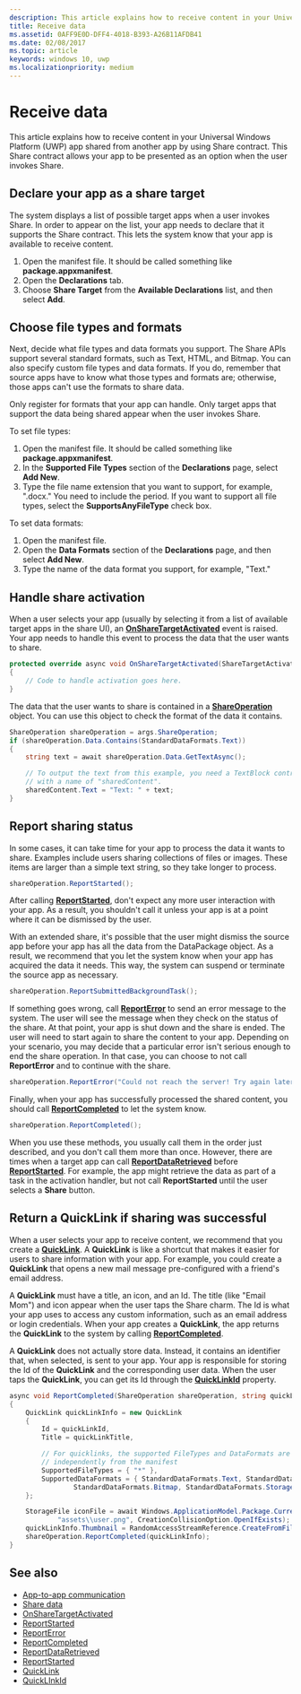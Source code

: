 ```yaml
---
description: This article explains how to receive content in your Universal Windows Platform (UWP) app shared from another app by using Share contract. This Share contract allows your app to be presented as an option when the user invokes Share.
title: Receive data
ms.assetid: 0AFF9E0D-DFF4-4018-B393-A26B11AFDB41
ms.date: 02/08/2017
ms.topic: article
keywords: windows 10, uwp
ms.localizationpriority: medium
---
```

# Receive data



This article explains how to receive content in your Universal Windows Platform (UWP) app shared from another app by using Share contract. This Share contract allows your app to be presented as an option when the user invokes Share.

## Declare your app as a share target

The system displays a list of possible target apps when a user invokes Share. In order to appear on the list, your app needs to declare that it supports the Share contract. This lets the system know that your app is available to receive content.

1.  Open the manifest file. It should be called something like **package.appxmanifest**.
2.  Open the **Declarations** tab.
3.  Choose **Share Target** from the **Available Declarations** list, and then select **Add**.

## Choose file types and formats

Next, decide what file types and data formats you support. The Share APIs support several standard formats, such as Text, HTML, and Bitmap. You can also specify custom file types and data formats. If you do, remember that source apps have to know what those types and formats are; otherwise, those apps can't use the formats to share data.

Only register for formats that your app can handle. Only target apps that support the data being shared appear when the user invokes Share.

To set file types:

1.  Open the manifest file. It should be called something like **package.appxmanifest**.
2.  In the **Supported File Types** section of the **Declarations** page, select **Add New**.
3.  Type the file name extension that you want to support, for example, ".docx." You need to include the period. If you want to support all file types, select the **SupportsAnyFileType** check box.

To set data formats:

1.  Open the manifest file.
2.  Open the **Data Formats** section of the **Declarations** page, and then select **Add New**.
3.  Type the name of the data format you support, for example, "Text."

## Handle share activation

When a user selects your app (usually by selecting it from a list of available target apps in the share UI), an [**OnShareTargetActivated**](https://docs.microsoft.com/uwp/api/Windows.UI.Xaml.Application#Windows_UI_Xaml_Application_OnShareTargetActivated_Windows_ApplicationModel_Activation_ShareTargetActivatedEventArgs_) event is raised. Your app needs to handle this event to process the data that the user wants to share.

<!-- For some reason, the snippets in this file are all inline in the WDCML topic. Suggest moving to VS project with rest of snippets. -->
```cs
protected override async void OnShareTargetActivated(ShareTargetActivatedEventArgs args)
{
    // Code to handle activation goes here. 
} 
```

The data that the user wants to share is contained in a [**ShareOperation**](https://docs.microsoft.com/uwp/api/Windows.ApplicationModel.DataTransfer.ShareTarget.ShareOperation) object. You can use this object to check the format of the data it contains.

```cs
ShareOperation shareOperation = args.ShareOperation;
if (shareOperation.Data.Contains(StandardDataFormats.Text))
{
    string text = await shareOperation.Data.GetTextAsync();

    // To output the text from this example, you need a TextBlock control
    // with a name of "sharedContent".
    sharedContent.Text = "Text: " + text;
} 
```

## Report sharing status

In some cases, it can take time for your app to process the data it wants to share. Examples include users sharing collections of files or images. These items are larger than a simple text string, so they take longer to process.

```cs
shareOperation.ReportStarted(); 
```

After calling [**ReportStarted**](https://docs.microsoft.com/uwp/api/windows.applicationmodel.datatransfer.sharetarget.shareoperation.reportstarted), don't expect any more user interaction with your app. As a result, you shouldn't call it unless your app is at a point where it can be dismissed by the user.

With an extended share, it's possible that the user might dismiss the source app before your app has all the data from the DataPackage object. As a result, we recommend that you let the system know when your app has acquired the data it needs. This way, the system can suspend or terminate the source app as necessary.

```cs
shareOperation.ReportSubmittedBackgroundTask(); 
```

If something goes wrong, call [**ReportError**](https://docs.microsoft.com/uwp/api/Windows.ApplicationModel.DataTransfer.ShareTarget.ShareOperation#Windows_ApplicationModel_DataTransfer_ShareTarget_ShareOperation_ReportError_System_String_) to send an error message to the system. The user will see the message when they check on the status of the share. At that point, your app is shut down and the share is ended. The user will need to start again to share the content to your app. Depending on your scenario, you may decide that a particular error isn't serious enough to end the share operation. In that case, you can choose to not call **ReportError** and to continue with the share.

```cs
shareOperation.ReportError("Could not reach the server! Try again later."); 
```

Finally, when your app has successfully processed the shared content, you should call [**ReportCompleted**](https://docs.microsoft.com/uwp/api/windows.applicationmodel.datatransfer.sharetarget.shareoperation.reportcompleted) to let the system know.

```cs
shareOperation.ReportCompleted();
```

When you use these methods, you usually call them in the order just described, and you don't call them more than once. However, there are times when a target app can call [**ReportDataRetrieved**](https://docs.microsoft.com/uwp/api/windows.applicationmodel.datatransfer.sharetarget.shareoperation.reportdataretrieved) before [**ReportStarted**](https://docs.microsoft.com/uwp/api/windows.applicationmodel.datatransfer.sharetarget.shareoperation.reportstarted). For example, the app might retrieve the data as part of a task in the activation handler, but not call **ReportStarted** until the user selects a **Share** button.

## Return a QuickLink if sharing was successful

When a user selects your app to receive content, we recommend that you create a [**QuickLink**](https://docs.microsoft.com/uwp/api/Windows.ApplicationModel.DataTransfer.ShareTarget.QuickLink). A **QuickLink** is like a shortcut that makes it easier for users to share information with your app. For example, you could create a **QuickLink** that opens a new mail message pre-configured with a friend's email address.

A **QuickLink** must have a title, an icon, and an Id. The title (like "Email Mom") and icon appear when the user taps the Share charm. The Id is what your app uses to access any custom information, such as an email address or login credentials. When your app creates a **QuickLink**, the app returns the **QuickLink** to the system by calling [**ReportCompleted**](https://docs.microsoft.com/uwp/api/windows.applicationmodel.datatransfer.sharetarget.shareoperation.reportcompleted).

A **QuickLink** does not actually store data. Instead, it contains an identifier that, when selected, is sent to your app. Your app is responsible for storing the Id of the **QuickLink** and the corresponding user data. When the user taps the **QuickLink**, you can get its Id through the [**QuickLinkId**](https://docs.microsoft.com/uwp/api/windows.applicationmodel.datatransfer.sharetarget.shareoperation.quicklinkid) property.

```cs
async void ReportCompleted(ShareOperation shareOperation, string quickLinkId, string quickLinkTitle)
{
    QuickLink quickLinkInfo = new QuickLink
    {
        Id = quickLinkId,
        Title = quickLinkTitle,

        // For quicklinks, the supported FileTypes and DataFormats are set 
        // independently from the manifest
        SupportedFileTypes = { "*" },
        SupportedDataFormats = { StandardDataFormats.Text, StandardDataFormats.Uri, 
                StandardDataFormats.Bitmap, StandardDataFormats.StorageItems }
    };

    StorageFile iconFile = await Windows.ApplicationModel.Package.Current.InstalledLocation.CreateFileAsync(
            "assets\\user.png", CreationCollisionOption.OpenIfExists);
    quickLinkInfo.Thumbnail = RandomAccessStreamReference.CreateFromFile(iconFile);
    shareOperation.ReportCompleted(quickLinkInfo);
}
```

## See also 

* [App-to-app communication](index.md)
* [Share data](share-data.md)
* [OnShareTargetActivated](https://docs.microsoft.com/uwp/api/windows.ui.xaml.application.onsharetargetactivated)
* [ReportStarted](https://docs.microsoft.com/uwp/api/windows.applicationmodel.datatransfer.sharetarget.shareoperation.reportstarted)
* [ReportError](https://docs.microsoft.com/uwp/api/windows.applicationmodel.datatransfer.sharetarget.shareoperation.reporterror)
* [ReportCompleted](https://docs.microsoft.com/uwp/api/windows.applicationmodel.datatransfer.sharetarget.shareoperation.reportcompleted)
* [ReportDataRetrieved](https://docs.microsoft.com/uwp/api/windows.applicationmodel.datatransfer.sharetarget.shareoperation.reportdataretrieved)
* [ReportStarted](https://docs.microsoft.com/uwp/api/windows.applicationmodel.datatransfer.sharetarget.shareoperation.reportstarted)
* [QuickLink](https://docs.microsoft.com/uwp/api/windows.applicationmodel.datatransfer.sharetarget.quicklink)
* [QuickLInkId](https://docs.microsoft.com/uwp/api/windows.applicationmodel.datatransfer.sharetarget.quicklink.id)
